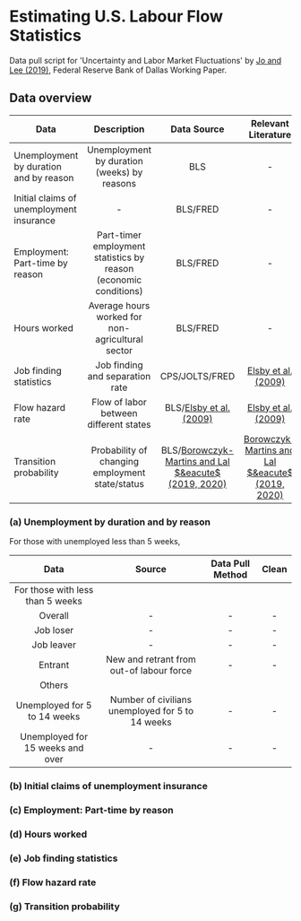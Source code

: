 # Estimating U.S. Labour Flow Statistics
Data pull script for 'Uncertainty and Labor Market Fluctuations' by [Jo and Lee (2019)](https://doi.org/10.24149/wp1904), Federal Reserve Bank of Dallas Working Paper.

## Data overview
| Data | Description | Data Source | Relevant Literature |
| --- | :---: | :---: | :---: |
| Unemployment by duration and by reason | Unemployment by duration (weeks) by reasons | BLS |  - |
| Initial claims of unemployment insurance | - | BLS/FRED | - | - |
| Employment: Part-time by reason | Part-timer employment statistics by reason (economic conditions) | BLS/FRED | - |
| Hours worked | Average hours worked for non-agricultural sector | BLS/FRED | - |
| Job finding statistics | Job finding and separation rate | CPS/JOLTS/FRED | [Elsby et al. (2009)](https://doi.org/10.1257/mac.1.1.84) |
| Flow hazard rate | Flow of labor between different states | BLS/[Elsby et al. (2009)](https://doi.org/10.1257/mac.1.1.84) | [Elsby et al. (2009)](https://doi.org/10.1257/mac.1.1.84) |
| Transition probability | Probability of changing employment state/status | BLS/[Borowczyk-Martins and Lal $&eacute$ (2019, ](https://doi.org/10.1257/mac.20160078)[2020)](https://doi.org/10.1016/j.labeco.2020.101940) | [Borowczyk-Martins and Lal $&eacute$ (2019, ](https://doi.org/10.1257/mac.20160078)[2020)](https://doi.org/10.1016/j.labeco.2020.101940) |

### (a) Unemployment by duration and by reason

For those with unemployed less than 5 weeks, 

| Data | Source | Data Pull Method | Clean |
| :---: | :---: | :---: | :---: |
| For those with less than 5 weeks |
| Overall | - | - | - |
| Job loser | - | - | - |
| Job leaver | - | - | - |
| Entrant  | New and retrant from out-of labour force | - | - |
| Others |
| Unemployed for 5 to 14 weeks | Number of civilians unemployed for 5 to 14 weeks | - | - |
| Unemployed for 15 weeks and over | - | - | - |

### (b) Initial claims of unemployment insurance
### (c) Employment: Part-time by reason
### (d) Hours worked
### (e) Job finding statistics
### (f) Flow hazard rate
### (g) Transition probability

